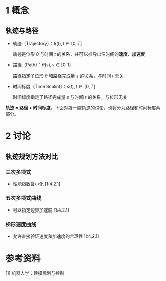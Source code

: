 # 1 概念

## 轨迹与路径

- 轨迹（Trajectory）：$\theta(t),t\in[0,T]$

  轨迹是位形 $\theta$ 与时间 $t$ 的关系，并可以推导出沿时间的**速度**、**加速度**

- 路径（Path）：$\theta(s),s\in[0,1]$

  路径指定了位形 $\theta$ 和路径完成量 $s$ 的关系，与时间 $t$ 无关

- 时间标度（Time Scalint）：$s(t),t\in[0,T]$

  时间标度指定了路径完成量 $s$ 与时间 $t$ 的关系，与位形无关

**轨迹 = 路径 + 时间标度**，下面对每一类轨迹的讨论，也将分为路径和时间标度两部分。

# 2 讨论

## 轨迹规划方法对比

### 三次多项式

- 性能指数最小化 [1:4.2.1]

### 五次多项式曲线

- 可以指定边界加速度 [1:4.2.1]

### 梯形速度曲线

- 允许直接验证速度和加速度的合理性[1:4.2.1]







# 参考资料

[1] 机器人学：建模规划与控制